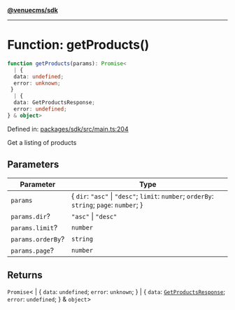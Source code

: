 [**@venuecms/sdk**](../Index.md)

***

# Function: getProducts()

```ts
function getProducts(params): Promise<
  | {
  data: undefined;
  error: unknown;
 }
  | {
  data: GetProductsResponse;
  error: undefined;
} & object>
```

Defined in: [packages/sdk/src/main.ts:204](https://github.com/venuecms/sdk/blob/856f3c21fe737a18a698a4045f39e91f8662f370/packages/sdk/src/main.ts#L204)

Get a listing of products

## Parameters

| Parameter | Type |
| ------ | ------ |
| `params` | \{ `dir`: `"asc"` \| `"desc"`; `limit`: `number`; `orderBy`: `string`; `page`: `number`; \} |
| `params.dir`? | `"asc"` \| `"desc"` |
| `params.limit`? | `number` |
| `params.orderBy`? | `string` |
| `params.page`? | `number` |

## Returns

`Promise`\<
  \| \{
  `data`: `undefined`;
  `error`: `unknown`;
 \}
  \| \{
  `data`: [`GetProductsResponse`](../type-aliases/GetProductsResponse.md);
  `error`: `undefined`;
 \} & `object`\>
